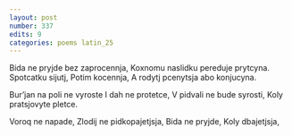 ```yaml
---
layout: post
number: 337
edits: 9
categories: poems latin_25
---
```


Bida ne pryjde bez zaprocennja,
Koxnomu naslidku pereduje prytcyna.
Spotcatku sijutj,
Potim kocennja,
A rodytj pcenytsja abo konjucyna.

Burʼjan na poli ne vyroste 
I dah ne protetce,
V pidvali ne bude syrosti,
Koly pratsjovyte pletce.

Voroq ne napade, 
Zlodij ne pidkopajetjsja,
Bida ne pryjde, 
Koly dbajetjsja,

